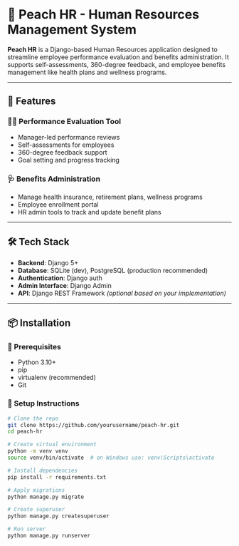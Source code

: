 # 🍑 Peach HR - Human Resources Management System

**Peach HR** is a Django-based Human Resources application designed to streamline employee performance evaluation and benefits administration. It supports self-assessments, 360-degree feedback, and employee benefits management like health plans and wellness programs.

---

## 🚀 Features

### 🧑‍💼 Performance Evaluation Tool
- Manager-led performance reviews
- Self-assessments for employees
- 360-degree feedback support
- Goal setting and progress tracking

### 🩺 Benefits Administration
- Manage health insurance, retirement plans, wellness programs
- Employee enrollment portal
- HR admin tools to track and update benefit plans

---

## 🛠️ Tech Stack

- **Backend**: Django 5+
- **Database**: SQLite (dev), PostgreSQL (production recommended)
- **Authentication**: Django auth
- **Admin Interface**: Django Admin
- **API**: Django REST Framework *(optional based on your implementation)*

---

## 📦 Installation

### 🔧 Prerequisites

- Python 3.10+
- pip
- virtualenv (recommended)
- Git

### 🔌 Setup Instructions

```bash
# Clone the repo
git clone https://github.com/yourusername/peach-hr.git
cd peach-hr

# Create virtual environment
python -m venv venv
source venv/bin/activate  # on Windows use: venv\Scripts\activate

# Install dependencies
pip install -r requirements.txt

# Apply migrations
python manage.py migrate

# Create superuser
python manage.py createsuperuser

# Run server
python manage.py runserver
